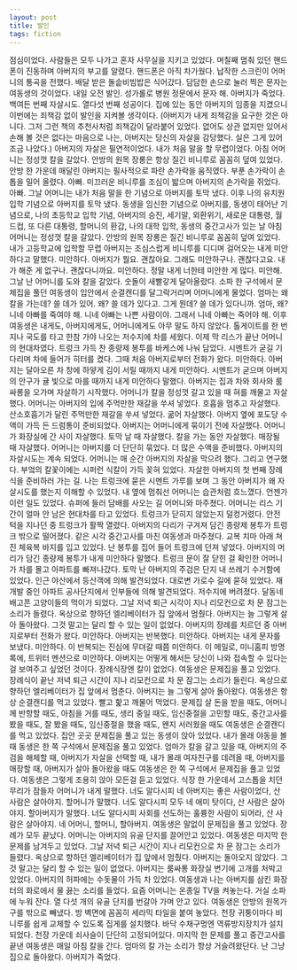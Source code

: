 ```yaml
---
layout: post
title: 발인
tags: fiction
---
```

점심이었다. 사람들은 모두 나가고 혼자 사무실을 지키고 있었다. 며칠째 멈춰 있던 핸드폰이 진동하며 아버지의 부고를 알렸다. 핸드폰은 아직 차가웠다. 납작한 스크린이 어머니의 통곡을 전했다. 배달 받은 돌솥비빔밥은 식어갔다. 담담한 손으로 눌러 찍은 문자는 여동생의 것이었다.
내일 오전 발인. 성가롤로 병원 정문에서 문자 해.
아버지가 죽었다.
백여든 번째 자살시도. 열다섯 번째 성공이다. 집에 있는 동안 아버지의 임종을 지켰으니 이번에는 죄책감 없이 발인을 지켜볼 생각이다.
(아버지가 내게 죄책감을 요구한 것은 아니다. 그저 그런 책의 추천사처럼 죄책감이 달라붙어 있었다. 없어도 상관 없지만 있어서 손해 볼 것은 없다는 마음으로 나는, 아버지는 당신의 자살을 감당했다. 실은 그게 있어 조금 나았다.)
아버지의 자살은 필연적이었다.
내가 처음 말을 할 무렵이었다. 아침 어머니는 정성껏 칼을 갈았다. 안방의 원목 장롱은 항상 질긴 비니루로 꼼꼼히 덮여 있었다. 안방 한 가운데 매달린 아버지는 필사적으로 파란 손가락을 움직였다. 부푼 손가락이 손톱을 밀어 올렸다. 아빠. 미끄러운 비니루를 조심이 밟으며 아버지의 손가락을 쥐었다. 아빠. 그날 어머니는 내가 처음 말을 한 기념으로 아버지를 토막 냈다.
이후 나의 유치원 입학 기념으로 아버지를 토막 냈다. 동생을 임신한 기념으로 아버지를, 동생이 태어난 기념으로, 나의 초등학교 입학 기념, 아버지의 승진, 세기말, 외환위기, 새로운 대통령, 월드컵, 또 다른 대통령, 할머니의 환갑, 나의 대학 입학, 동생의 중간고사가 있는 날 아침 어머니는 정성껏 칼을 갈았다. 안방의 원목 장롱은 질긴 비니루로 꼼꼼히 덮여 있었다.
내가 고등학교에 입학할 무렵 아버지는 조심스럽게 비니루를 디디며 걸어오는 내게 미안하다고 말했다. 미안하다. 아버지가 뭘요. 괜찮아요. 그래도 미안하구나. 괜찮다고요. 내가 해준 게 없구나. 괜찮다니까요. 미안하다. 정말 내게 너한테 미안한 게 많다. 미안해.
그날 난 어머니를 도와 칼을 갈았다. 숫돌이 새빨갛게 달아올랐다.
소파 한 구석에서 문제집을 풀던 여동생이 입안에서 순결캔디를 달그락거리며 어머니에게 물었다. 엄마는 왜 칼을 가는데? 쓸 데가 있어. 왜? 쓸 데가 있다고. 그게 뭔데? 쓸 데가 있다니까. 엄마, 왜? 니네 아빠를 죽여야 해. 니네 아빠는 나쁜 사람이야. 그래서 니네 아빠는 죽어야 해. 이후 여동생은 내게도, 아버지에게도, 어머니에게도 아무 말도 하지 않았다.
톨게이트를 한 번 지나 국도를 타고 한참 가야 나오는 저수지에 차를 세웠다. 이제 막 리스가 끝난 어머니의 현대차였다. 트렁크 가득 찬 종량제 봉투를 바케스에 나눠 담았다. 시멘트가 굳길 기다리며 차에 들어가 히터를 켰다. 그때 처음 아버지로부터 전화가 왔다.
미안하다. 아버지는 달아오른 차 창에 하얗게 김이 서릴 때까지 내게 미안하다. 시멘트가 굳으며 아버지의 안구가 귤 빛으로 마를 때까지 내게 미안하다 말했다.
아버지는 집과 차와 회사와 룸싸롱을 오가며 자살하기 시작했다. 어머니가 칼을 정성껏 갈고 있을 때 혀를 깨물고 자살했다. 어머니는 아버지의 입에 주먹만한 재갈을 쑤셔 넣었다. 호흡을 멈추고 자살했다. 산소호흡기가 달린 주먹만한 재갈을 쑤셔 넣었다. 굶어 자살했다. 아버지 옆에 포도당 수액이 가득 든 드럼통이 준비되었다.
아버지는 어머니에게 묶이기 전에 자살했다. 어머니가 화장실에 간 사이 자살했다. 토막 날 때 자살했다. 칼을 가는 동안 자살했다. 매장될 때 자살했다.
어머니는 아버지를 더 단단히 묶었다. 더 많은 수액을 준비했다. 아버지의 자살시도는 계속 되었다. 어머니는 매 순간 아버지의 자살을 막으려 했다. 그리고 연구했다. 부엌의 칼꽃이에는 시퍼런 식칼이 가득 꽂혀 있었다.
자살한 아버지의 첫 번째 장례식을 준비하러 가는 길. 나는 트렁크에 묻은 시멘트 가루를 보며 그 동안 아버지가 왜 자살시도를 했는지 이해할 수 있었다. 내 옆에 멈춰선 어머니는 습관처럼 흐느꼈다.
언젠가 이런 일도 있었다. 슈퍼에 들러 담배를 사오는 길 어머니와 마주쳤다. 어머니는 리스 기간이 얼마 안 남은 현대차를 타고 있었다. 트렁크가 닫히지 않았는지 덜컹거렸다. 안전 턱을 지나던 중 트렁크가 활짝 열렸다. 아버지의 다리가 구겨져 담긴 종량제 봉투가 트렁크 밖으로 떨어졌다. 같은 시각 중간고사를 마친 여동생과 마주쳤다. 교복 치마 아래 쳐진 체육복 바지를 입고 있었다. 난 봉투를 집어 들어 트렁크에 던져 넣었다. 아버지의 머리가 담긴 종량제 봉투가 내게 미안하다 말했다. 트렁크 문이 잘 닫힌 걸 확인한 어머니가 차를 몰고 아파트를 빠져나갔다.
토막 난 아버지의 주검은 단지 내 쓰레기 수거함에 있었다. 인근 야산에서 등산객에 의해 발견되었다. 대로변 가로수 길에 묻혀 있었다. 재개발 중인 아파트 공사단지에서 인부들에 의해 발견되었다. 저수지에 버려졌다. 달동네 배고픈 고양이들의 먹이가 되었다.
그날 저녁 퇴근 시각이 지나 리모컨으로 차 문 잠그는 소리가 들렸다. 옥상으로 향하던 엘리베이터가 집 앞에서 멈췄다. 아버지는 늘 그렇게 살아 돌아왔다. 그것 말고는 달리 할 수 있는 일이 없었다.
아버지의 장례를 치르던 중 아버지로부터 전화가 왔다. 미안하다. 아버지는 반복했다. 미안하다. 아버지는 내게 문자를 보냈다. 미안하다. 이 반복되는 진심에 무뎌갈 때쯤 미안하다. 이 메일로, 미니홈피 방명록에, 트위터 멘션으로 미안하다. 아버지는 어떻게 해서든 당신이 나와 접속할 수 있다는 걸 보여주고 싶었던 것이다. 장례식장엔 칼이 없었다. 여동생은 문제집을 풀고 있었다.
장례식이 끝난 저녁 퇴근 시간이 지나 리모컨으로 차 문 잠그는 소리가 들린다. 옥상으로 향하던 엘리베이터가 집 앞에서 멈춘다. 아버지는 늘 그렇게 살아 돌아왔다.
여동생은 항상 순결캔디를 먹고 있었다. 빨고 핥고 깨물어 먹었다. 문제집 살 돈을 받을 때도, 어머니께 반항할 때도, 아침을 거를 때도, 생리 중일 때도, 임신중절을 고민할 때도, 중간고사를 봤을 때도, 잘 봤을 때도, 임신중절을 했을 때도, 왠지 서러웠을 때도 여동생은 순결캔디를 먹고 있었다.
집안 곳곳 문제집을 풀고 있는 동생이 앉아 있었다. 내가 몰래 야동을 볼 때 동생은 한 쪽 구석에서 문제집을 풀고 있었다. 엄마가 칼을 갈고 있을 때, 아버지의 주검을 해체할 때, 아버지가 자살을 선택할 때, 내가 몰래 여자친구를 데려올 때, 아버지를 매장할 때, 아버지가 살아 돌아왔을 때도 여동생은 한 쪽 구석에서 문제집을 풀고 있었다. 여동생은 그렇게 조용히 앉아 모든걸 듣고 있었다.
식장 한 가운데서 고스톱을 치던 무리가 잠들자 어머니가 내게 말했다. 너도 알다시피 네 아버지는 좋은 사람이었다, 산 사람은 살아야지. 할머니가 말했다. 너도 알다시피 모두 네 애미 탓이다, 산 사람은 살아야지. 할아버지가 말했다. 너도 알다시피 사회를 선도하는 훌륭한 사람이 되어라, 산 사람은 살아야지. 네 어머니, 할머니, 할아버지. 여동생은 말없이 문제집을 풀고 있었다.
장례가 모두 끝났다. 어머니는 아버지의 유골 단지를 끌어안고 있었다. 여동생은 마지막 한 문제를 남겨두고 있었다. 그날 저녁 퇴근 시간이 지나 리모컨으로 차 문 잠그는 소리가 들렸다. 옥상으로 향하던 엘리베이터가 집 앞에서 멈췄다. 아버지는 돌아오지 않았다. 그것 말고는 달리 할 수 있는 일이 없었다.
아버지는 룸싸롱 화장실 변기에 고개를 처박고 있었다. 아버지의 허파에는 수돗물이 가득 차 있었다. 여동생과 나는 아버지를 삼킨 화장터의 화로에서 물 끓는 소리를 들었다.
요즘 어머니는 온종일 TV을 켜놓는다. 거실 소파에 누워 잔다. 열 다섯 개의 유골 단지를 번갈아 가며 안고 있다. 여동생은 안방의 원목가구를 밖으로 빼냈다. 방 벽면에 꼼꼼히 세라믹 타일을 붙여 놓았다. 천장 귀퉁이마다 비니루를 쉽게 교체할 수 있도록 집게를 설치했다. 바닥 수채구멍엔 역류방지장치가 설치되었다. 천장 가운데 쇠사슬이 단단히 고정되어있다. 마지막 한 문제를 풀고 중간고사를 끝낸 여동생은 매일 아침 칼을 간다. 엄마의 칼 가는 소리가 항상 거슬려왔단다. 난 그냥 집으로 돌아왔다.
아버지가 죽었다.
